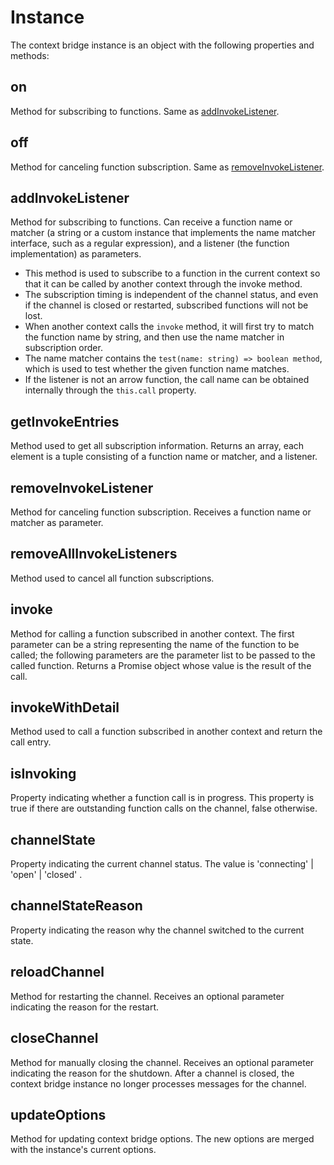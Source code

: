 # Instance

The context bridge instance is an object with the following properties and methods:

## on

Method for subscribing to functions. Same as [addInvokeListener](#addinvokelistener).

## off

Method for canceling function subscription. Same as [removeInvokeListener](#removeinvokelistener).

## addInvokeListener

Method for subscribing to functions.
Can receive a function name or matcher (a string or a custom instance that implements the name matcher interface,
such as a regular expression), and a listener (the function implementation) as parameters.

-   This method is used to subscribe to a function in the current context so that it can be called by another context through the invoke method.
-   The subscription timing is independent of the channel status, and even if the channel is closed or restarted, subscribed functions will not be lost.
-   When another context calls the `invoke` method, it will first try to match the function name by string, and then use the name matcher in subscription order.
-   The name matcher contains the `test(name: string) => boolean method`, which is used to test whether the given function name matches.
-   If the listener is not an arrow function, the call name can be obtained internally through the `this.call` property.

## getInvokeEntries

Method used to get all subscription information. Returns an array, each element is a tuple consisting of a function name or matcher, and a listener.

## removeInvokeListener

Method for canceling function subscription. Receives a function name or matcher as parameter.

## removeAllInvokeListeners

Method used to cancel all function subscriptions.

## invoke

Method for calling a function subscribed in another context.
The first parameter can be a string representing the name of the function to be called;
the following parameters are the parameter list to be passed to the called function.
Returns a Promise object whose value is the result of the call.

## invokeWithDetail

Method used to call a function subscribed in another context and return the call entry.

## isInvoking

Property indicating whether a function call is in progress.
This property is true if there are outstanding function calls on the channel, false otherwise.

## channelState

Property indicating the current channel status. The value is 'connecting' | 'open' | 'closed' .

## channelStateReason

Property indicating the reason why the channel switched to the current state.

## reloadChannel

Method for restarting the channel. Receives an optional parameter indicating the reason for the restart.

## closeChannel

Method for manually closing the channel.
Receives an optional parameter indicating the reason for the shutdown.
After a channel is closed, the context bridge instance no longer processes messages for the channel.

## updateOptions

Method for updating context bridge options. The new options are merged with the instance's current options.
